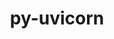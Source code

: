 ---
title: "py-uvicorn"
layout: cache
categories: [package, develop-2023-06-04]
meta: {"versions": ["0.20.0"], "compilers": ["gcc@=11.3.0"], "oss": ["ubuntu22.04"], "platforms": ["linux"], "targets": ["x86_64_v3"], "stacks": ["ml-linux-x86_64-cpu", "ml-linux-x86_64-cuda", "root"], "num_specs": 1, "num_specs_by_stack": {"ml-linux-x86_64-cpu": 1, "root": 1, "ml-linux-x86_64-cuda": 1}}
spec_details: [{"hash": "ljuwaqkfretay45xog3qgnlbyeztwwr2", "compiler": "gcc@=11.3.0", "versions": ["0.20.0"], "os": "ubuntu22.04", "platform": "linux", "target": "x86_64_v3", "variants": ["build_system=python_pip", "+standard"], "stacks": ["ml-linux-x86_64-cpu", "root", "ml-linux-x86_64-cuda"], "size": "-", "tarball": "https://binaries.spack.io/releases/develop-2023-06-04/build_cache/linux-ubuntu22.04-x86_64_v3/gcc-11.3.0/py-uvicorn-0.20.0/linux-ubuntu22.04-x86_64_v3-gcc-11.3.0-py-uvicorn-0.20.0-ljuwaqkfretay45xog3qgnlbyeztwwr2.spack"}]
---